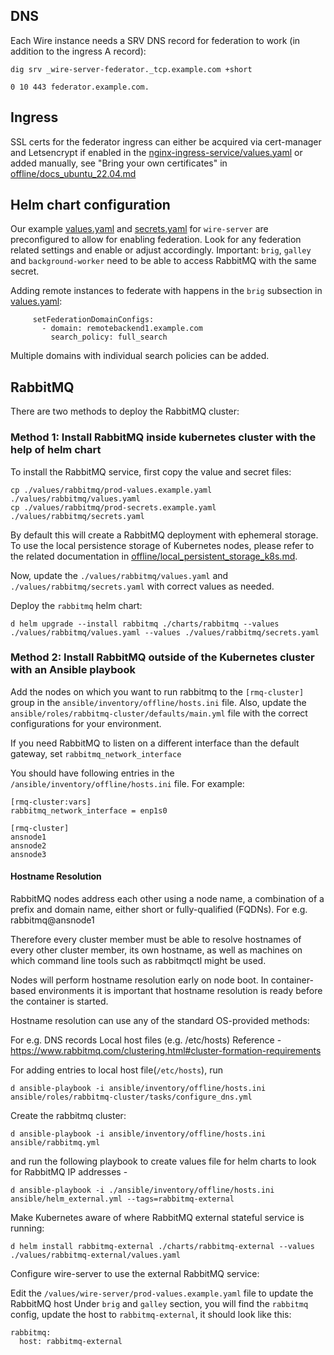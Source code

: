 ## DNS

Each Wire instance needs a SRV DNS record for federation to work (in addition to the ingress A record):

```
dig srv _wire-server-federator._tcp.example.com +short

0 10 443 federator.example.com.
```

## Ingress

SSL certs for the federator ingress can either be acquired via cert-manager and Letsencrypt if enabled in the [nginx-ingress-service/values.yaml](../values/nginx-ingress-services/prod-values.example.yaml)
or added manually, see "Bring your own certificates" in [offline/docs_ubuntu_22.04.md](./docs_ubuntu_22.04.md)


## Helm chart configuration

Our example [values.yaml](../values/wire-server/prod-values.example.yaml) and [secrets.yaml](../values/wire-server/prod-secrets.example.yaml) for `wire-server` are preconfigured to allow for enabling federation.
Look for any federation related settings and enable or adjust accordingly.
Important: `brig`, `galley` and `background-worker` need to be able to access RabbitMQ with the same secret.

Adding remote instances to federate with happens in the `brig` subsection in [values.yaml](../values/wire-server/prod-values.example.yaml):

```
     setFederationDomainConfigs:
       - domain: remotebackend1.example.com
         search_policy: full_search
```
Multiple domains with individual search policies can be added.


## RabbitMQ

There are two methods to deploy the RabbitMQ cluster:

### Method 1: Install RabbitMQ inside kubernetes cluster with the help of helm chart

To install the RabbitMQ service, first copy the value and secret files:
```
cp ./values/rabbitmq/prod-values.example.yaml ./values/rabbitmq/values.yaml
cp ./values/rabbitmq/prod-secrets.example.yaml ./values/rabbitmq/secrets.yaml
```
By default this will create a RabbitMQ deployment with ephemeral storage. To use the local persistence storage of Kubernetes nodes, please refer to the related documentation in [offline/local_persistent_storage_k8s.md](./local_persistent_storage_k8s.md).

Now, update the `./values/rabbitmq/values.yaml` and `./values/rabbitmq/secrets.yaml` with correct values as needed.

Deploy the `rabbitmq` helm chart:
```
d helm upgrade --install rabbitmq ./charts/rabbitmq --values ./values/rabbitmq/values.yaml --values ./values/rabbitmq/secrets.yaml
```

### Method 2: Install RabbitMQ outside of the Kubernetes cluster with an Ansible playbook

Add the nodes on which you want to run rabbitmq to the `[rmq-cluster]` group in the `ansible/inventory/offline/hosts.ini` file. Also, update the `ansible/roles/rabbitmq-cluster/defaults/main.yml` file with the correct configurations for your environment.

If you need RabbitMQ to listen on a different interface than the default gateway, set `rabbitmq_network_interface`

You should have following entries in the `/ansible/inventory/offline/hosts.ini` file. For example:
```
[rmq-cluster:vars]
rabbitmq_network_interface = enp1s0

[rmq-cluster]
ansnode1
ansnode2
ansnode3
```


#### Hostname Resolution
RabbitMQ nodes address each other using a node name, a combination of a prefix and domain name, either short or fully-qualified (FQDNs). For e.g. rabbitmq@ansnode1

Therefore every cluster member must be able to resolve hostnames of every other cluster member, its own hostname, as well as machines on which command line tools such as rabbitmqctl might be used.

Nodes will perform hostname resolution early on node boot. In container-based environments it is important that hostname resolution is ready before the container is started.

Hostname resolution can use any of the standard OS-provided methods:

For e.g. DNS records
Local host files (e.g. /etc/hosts)
Reference - https://www.rabbitmq.com/clustering.html#cluster-formation-requirements


For adding entries to local host file(`/etc/hosts`), run
```
d ansible-playbook -i ansible/inventory/offline/hosts.ini ansible/roles/rabbitmq-cluster/tasks/configure_dns.yml
```

Create the rabbitmq cluster:

``` 
d ansible-playbook -i ansible/inventory/offline/hosts.ini ansible/rabbitmq.yml
```

and run the following playbook to create values file for helm charts to look for RabbitMQ IP addresses -

```
d ansible-playbook -i ./ansible/inventory/offline/hosts.ini ansible/helm_external.yml --tags=rabbitmq-external
```

Make Kubernetes aware of where RabbitMQ external stateful service is running:
```
d helm install rabbitmq-external ./charts/rabbitmq-external --values ./values/rabbitmq-external/values.yaml
```

Configure wire-server to use the external RabbitMQ service:

Edit the `/values/wire-server/prod-values.example.yaml` file to update the RabbitMQ host
Under `brig` and `galley` section, you will find the `rabbitmq` config, update the host to `rabbitmq-external`, it should look like this:
```
rabbitmq:
  host: rabbitmq-external
``` 
